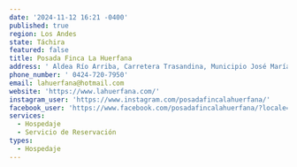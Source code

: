 ```yaml
---
date: '2024-11-12 16:21 -0400'
published: true
region: Los Andes
state: Táchira
featured: false
title: Posada Finca La Huerfana
address: ' Aldea Río Arriba, Carretera Trasandina, Municipio José María Vargas. Páramo El Zumbador a 5 kms. del poblado del Cobre Estado Táchira - Venezuela'
phone_number: ' 0424-720-7950'
email: lahuerfana@hotmail.com
website: 'https://www.lahuerfana.com/'
instagram_user: 'https://www.instagram.com/posadafincalahuerfana/'
facebook_user: 'https://www.facebook.com/posadafincalahuerfana/?locale=es_LA'
services:
  - Hospedaje
  - Servicio de Reservación
types:
  - Hospedaje
---
```


